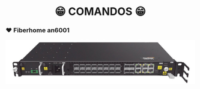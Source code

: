 <h1 align="center">😁 COMANDOS 😁</h1>


<!-- fiberhome an6001 -->
### ❤️ Fiberhome an6001

<div align="center">
    <a href="https://github.com/saulotarsobc/comandos/blob/master/an6001.md">
        <img alt="an6001" title="an6001" src="./img/an6001.png" />
    </a>
</div>